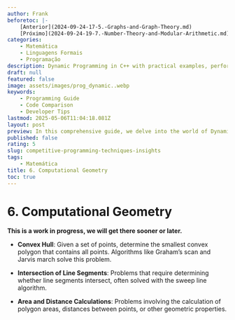 ```yaml
---
author: Frank
beforetoc: |-
    [Anterior](2024-09-24-17-5.-Graphs-and-Graph-Theory.md)
    [Próximo](2024-09-24-19-7.-Number-Theory-and-Modular-Arithmetic.md)
categories:
    - Matemática
    - Linguagens Formais
    - Programação
description: Dynamic Programming in C++ with practical examples, performance analysis, and detailed explanations to optimize your coding skills and algorithm efficiency.
draft: null
featured: false
image: assets/images/prog_dynamic..webp
keywords:
    - Programming Guide
    - Code Comparison
    - Developer Tips
lastmod: 2025-05-06T11:04:18.081Z
layout: post
preview: In this comprehensive guide, we delve into the world of Dynamic Programming with C++. Learn the core principles of Competitive Programming, explore various algorithmic examples, and understand performance differences through detailed code comparisons. Perfect for developers looking to optimize their coding skills and boost algorithm efficiency.
published: false
rating: 5
slug: competitive-programming-techniques-insights
tags:
    - Matemática
title: 6. Computational Geometry
toc: true
---
```


# 6. Computational Geometry


**This is a work in progress, we will get there sooner or later.**


- **Convex Hull**: Given a set of points, determine the smallest convex polygon that contains all points. Algorithms like Graham’s scan and Jarvis march solve this problem.

- **Intersection of Line Segments**: Problems that require determining whether line segments intersect, often solved with the sweep line algorithm.

- **Area and Distance Calculations**: Problems involving the calculation of polygon areas, distances between points, or other geometric properties.
